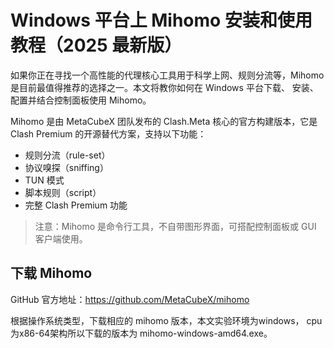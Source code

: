 # Windows 平台上 Mihomo 安装和使用教程（2025 最新版）

如果你正在寻找一个高性能的代理核心工具用于科学上网、规则分流等，Mihomo 是目前最值得推荐的选择之一。本文将教你如何在 Windows 平台下载、 安装、配置并结合控制面板使用 Mihomo。

Mihomo 是由 MetaCubeX 团队发布的 Clash.Meta 核心的官方构建版本，它是 Clash Premium 的开源替代方案，支持以下功能：

- 规则分流（rule-set）
- 协议嗅探（sniffing）
- TUN 模式
- 脚本规则（script）
- 完整 Clash Premium 功能

> 注意：Mihomo 是命令行工具，不自带图形界面，可搭配控制面板或 GUI 客户端使用。

## 下载 Mihomo

GitHub 官方地址：<https://github.com/MetaCubeX/mihomo>

根据操作系统类型，下载相应的 mihomo 版本，本文实验环境为windows， cpu为x86-64架构所以下载的版本为 mihomo-windows-amd64.exe。



